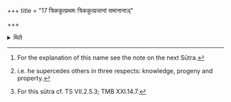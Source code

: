 +++
title = "17 त्रिककुत्प्रथमः त्रिककुत्प्रजानां समानानाञ्"

+++

<details><summary>थिते</summary>

17. The first ten-day sacrifice is called Trikakut[^1] (“with three peaks"). (The sacrificer who performs this sacrifice) becomes "three-peaked[^2]” among his offsprings and his equals[^3].  

[^1]: For the explanation of this name see the note on the next Sūtra.  

[^2]: i.e. he supercedes others in three respects: knowledge, progeny and property.  

[^3]: For this sūtra cf. TS VII.2.5.3; TMB XXI.14.7.  


</details>
